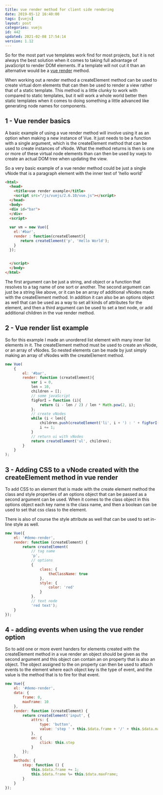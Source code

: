 ```yaml
---
title: vue render method for client side rendering
date: 2019-05-12 16:40:00
tags: [vuejs]
layout: post
categories: vuejs
id: 442
updated: 2021-02-08 17:54:14
version: 1.12
---
```


So for the most part vue templates work find for most projects, but it is not always the best solution when it comes to taking full advantage of javaScript to render DOM elements. If a template will not cut it than an alternative would be a [vue render](https://vuejs.org/v2/api/#render) method. 

When working out a render method a createElement method can be used to create virtual dom elements that can then be used to render a view rather that of a static template. This method is a little clunky to work with compared to static templates, but it will work a whole world better then static templates when it comes to doing something a little advanced like generating node names for components.

<!-- more -->

## 1 - Vue render basics

A basic example of using a vue render method will involve using it as an option when making a new instance of Vue. It just needs to be a function with a single argument, which is the createElement method that can be used to create instances of vNode. What the method returns is then is one or more of these virtual node elements than can then be used by vuejs to create an actual DOM tree when updating the view.

So a very basic example of a vue render method could be just a single vNode that is a paragraph element with the inner text of 'hello world'

```html
<html>
  <head>
    <title>vue render example</title>
    <script src="/js/vuejs/2.6.10/vue.js"></script>
  </head>
  <body>
  <div id="bar">
  </div>
  <script>
  
  var vm = new Vue({
    el:'#bar',
    render : function(createElement){
       return createElement('p', 'Hello World');
    }
  });
  
  
  </script>
  </body>
</html>
```

The first argument can be just a string, and object or a function that resolves to a tag name of one sort or another. The second argument can just be a string like above, or it can be an array of additional vNodes made with the createElement method. In addition it can also be an options object as well that can be used as a way to set all kinds of attributes for the element, and then a third argument can be used to set a text node, or add additional children in the vue render method.


## 2 - Vue render list example

So for this example I made an unordered list element with many inner list elements in it. The createElement method must be used to create an vNode, or an array of vNodes. So nested elements can be made by just simply making an array of vNodes with the createElement method.

```js
new Vue(
    {
        el: '#bar',
        render: function (createElement){
            var i = 0,
            len = 10,
            children = [];
            // some javaScript
            figForI = function (i){
                return (i - len / 2) / len * Math.pow(2, i);
            };
            // create vNodes
            while (i < len){
                children.push(createElement('li', i + ') : ' + figForI(i)));
                i += 1;
            }
            // return ui with vNodes
            return createElement('ul', children);
        }
    }
);

```

## 3 - Adding CSS to a vNode created with the createElement method in vue render

To add CSS to an element that is made with the create element method the class and style properties of an options object that can be passed as a second argument can be used. When it comes to the class object in this options object each key name is the class name, and then a boolean can be used to set that css class to the element.

There is also of course the style attribute as well that can be used to set in-line style as well. 

```js
new Vue({
    el: '#demo-render',
    render: function (createElement) {
        return createElement(
            // tag name
            'p',
            // options
            {
                class: {
                    theClassName: true
                },
                style: {
                    color: 'red'
                }
            },
            // text node
            'red text');
    }
});
```

## 4 - adding events when using the vue render option

So to add one or more event handers for elements created with the createElement method in a vue render an object should be given as the second argument and this object can contain an on property that is also an object. The object assigned to the on property can then be used to attach events to the element where each object key is the type of event, and the value is the method that is to fire for that event.

```js
new Vue({
    el: '#demo-render',
    data: {
        frame: 0,
        maxFrame: 10
    },
    render: function (createElement) {
        return createElement('input', {
            attrs: {
                type: 'button',
                value: 'step ' + this.$data.frame + '/' + this.$data.maxFrame
            },
            on: {
                click: this.step
            }
        });
    },
    methods: {
        step: function () {
            this.$data.frame += 1;
            this.$data.frame %= this.$data.maxFrame;
        }
    }
});
```